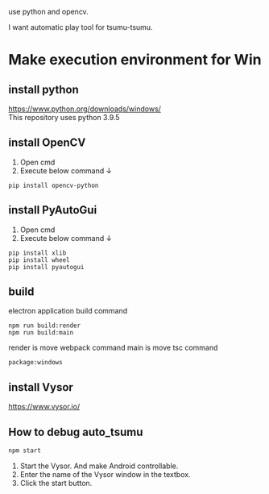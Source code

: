 use python and opencv.

I want automatic play tool for tsumu-tsumu.

# Make execution environment for Win
## install python
https://www.python.org/downloads/windows/  
This repository uses python 3.9.5

## install OpenCV
1. Open cmd
2. Execute below command ↓
```
pip install opencv-python
```

## install PyAutoGui
1. Open cmd
2. Execute below command ↓
```
pip install xlib
pip install wheel
pip install pyautogui
```

## build
electron application build command
```
npm run build:render
npm run build:main
```
render is move webpack command
main is move tsc command  
```
package:windows
```

## install Vysor
https://www.vysor.io/

## How to debug auto_tsumu
```sh
npm start
```
1. Start the Vysor. And make Android controllable.
2. Enter the name of the Vysor window in the textbox.
3. Click the start button.
